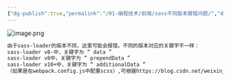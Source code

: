 ```yaml
---
{"dg-publish":true,"permalink":"/01-编程技术/前端/sass不同版本报错问题/","dgPassFrontmatter":true,"created":"2023-10-27T09:00:35.314+08:00","updated":"2023-11-13T19:47:32.420+08:00"}
---
```


![image.png](/img/user/assets/1654092309353-90ef6ef2-60ae-4701-80cd-319e4651916c.png)

```xml
由于sass-loader的版本不同，这里可能会报错，不同的版本对应的关键字不一样：
sass-loader v8-中，关键字为 “ data ”
sass-loader v8中，关键字为 “ prependData ”
sass-loader v10+中，关键字为 “ additionalData ”
（如果是在webpack.config.js中配置scss）,可根据https://blog.csdn.net/weixin_43846248/article/details/89056997进行配置
```
